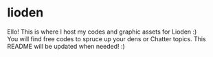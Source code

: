 # lioden
Ello! This is where I host my codes and graphic assets for Lioden :) <br>
You will find free codes to spruce up your dens or Chatter topics.
This README will be updated when needed! :)

